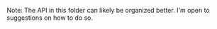 Note: The API in this folder can likely be organized better. I'm open to suggestions on how to do so.
